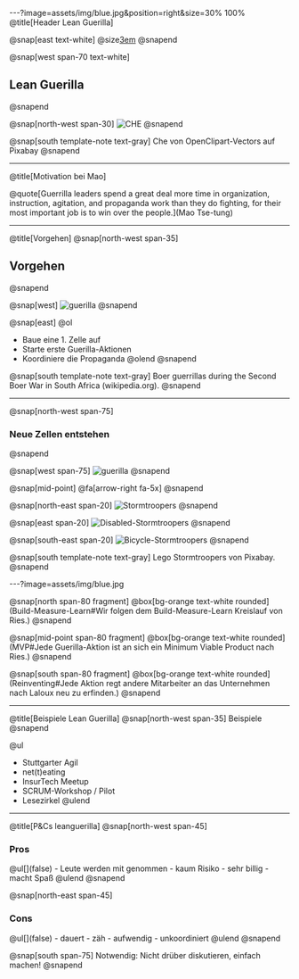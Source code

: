 ---?image=assets/img/blue.jpg&position=right&size=30% 100%
@title[Header Lean Guerilla]


@snap[east text-white]
@size[3em](6.)
@snapend

@snap[west span-70 text-white]
<h2>Lean Guerilla</h2>
@snapend

@snap[north-west span-30]
![CHE](assets/img/che.png)
@snapend


@snap[south template-note text-gray]
Che von OpenClipart-Vectors auf Pixabay
@snapend

---
@title[Motivation bei Mao]

@quote[Guerrilla leaders spend a great deal more time in organization, instruction, agitation, and propaganda work than they do fighting, for their most important job is to win over the people.](Mao Tse-tung)  

---
@title[Vorgehen]
@snap[north-west span-35]
## Vorgehen
@snapend

@snap[west]
![guerilla](assets/img/guerillateam.JPG)
@snapend

@snap[east]
@ol
  - Baue eine 1. Zelle auf
  - Starte erste Guerilla-Aktionen
  - Koordiniere die Propaganda
@olend
@snapend

@snap[south template-note text-gray]
Boer guerrillas during the Second Boer War in South Africa (wikipedia.org).
@snapend

---
@snap[north-west span-75]
### Neue Zellen entstehen
@snapend

@snap[west span-75]
![guerilla](assets/img/guerillateam.JPG)
@snapend

@snap[mid-point]
@fa[arrow-right fa-5x]
@snapend

@snap[north-east span-20]
![Stormtroopers](assets/img/stormtrooper.jpg)
@snapend

@snap[east span-20]
![Disabled-Stormtroopers](assets/img/wheelchair-stormtroopers.jpg)
@snapend

@snap[south-east span-20]
![Bicycle-Stormtroopers](assets/img/byciclestormtroopers.jpg)
@snapend

@snap[south template-note text-gray]
Lego Stormtroopers von Pixabay.
@snapend


---?image=assets/img/blue.jpg

@snap[north span-80 fragment]
@box[bg-orange text-white rounded](Build-Measure-Learn#Wir folgen dem Build-Measure-Learn Kreislauf von Ries.)
@snapend

@snap[mid-point span-80 fragment]
@box[bg-orange text-white rounded](MVP#Jede Guerilla-Aktion ist an sich ein Minimum Viable Product nach Ries.)
@snapend

@snap[south span-80 fragment]
@box[bg-orange text-white rounded](Reinventing#Jede Aktion regt andere Mitarbeiter an das Unternehmen nach Laloux neu zu erfinden.)
@snapend

---
@title[Beispiele Lean Guerilla]
@snap[north-west span-35]
Beispiele
@snapend

@ul
  - Stuttgarter Agil
  - net(t)eating
  - InsurTech Meetup
  - SCRUM-Workshop / Pilot
  - Lesezirkel
@ulend

---
@title[P&Cs leanguerilla]
@snap[north-west span-45]
  <h3>Pros</h3>
  @ul[](false)
    - Leute werden mit genommen
    - kaum Risiko
    - sehr billig
    - macht Spaß
    @ulend
@snapend

@snap[north-east span-45]
  <h3>Cons</h3>
  @ul[](false)
    - dauert
    - zäh
    - aufwendig
    - unkoordiniert
  @ulend
@snapend

@snap[south span-75]
Notwendig: Nicht drüber diskutieren, einfach machen!
@snapend
